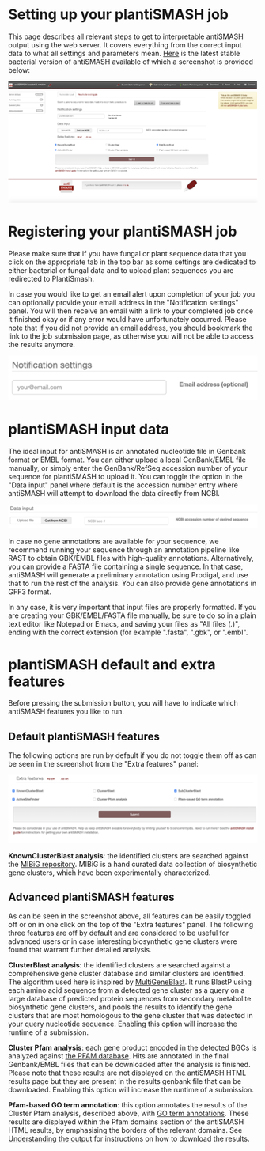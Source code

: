 Setting up your plantiSMASH job
=============================

This page describes all relevant steps to get to interpretable antiSMASH output using the web server. 
It covers everything from the correct input data to what all settings and parameters mean. 
[Here](https://antismash.secondarymetabolites.org/#!/start) is the latest stable bacterial
version of antiSMASH available of which a screenshot is provided below:

![alt text][Fig1]

Registering your plantiSMASH job
===========================

Please make sure that if you have fungal or plant sequence data that you click on the appropriate tab in 
the top bar as some settings are dedicated to either bacterial or fungal data and to upload plant sequences
you are redirected to PlantiSmash. 

In case you would like to get an email alert upon completion of your job you can optionally 
provide your email address in the "Notification settings" panel. You will then receive an email 
with a link to your completed job once it finished okay or if any error would have unfortunately occurred. 
Please note that if you did not provide an email address, you should bookmark the link to the job submission page, 
as otherwise you will not be able to access the results anymore.

![alt text][Fig2]


plantiSMASH input data
====================

The ideal input for antiSMASH is an annotated nucleotide file in Genbank format
or EMBL format. You can either upload a local GenBank/EMBL file manually, or simply
enter the GenBank/RefSeq accession number of your sequence for plantiSMASH to
upload it. You can toggle the option in the "Data input" panel where default is the accession number 
entry where antiSMASH will attempt to download the data directly from NCBI.

![alt text][Fig3]

In case no gene annotations are available for your sequence, we recommend running your sequence
through an annotation pipeline like RAST to obtain GBK/EMBL files with
high-quality annotations.
Alternatively, you can provide a FASTA file containing a single sequence. In that case, 
antiSMASH will generate a preliminary annotation using Prodigal, and use that to
run the rest of the analysis. You can also provide gene annotations in GFF3
format.

In any case, it is very important that input files are properly formatted. If you are creating your
GBK/EMBL/FASTA file manually, be sure to do so in a plain text editor like
Notepad or Emacs, and saving your files as "All files (*.*)", ending with the
correct extension (for example ".fasta", ".gbk", or ".embl".

plantiSMASH default and extra features
====================================

Before pressing the submission button, you will have to indicate which antiSMASH features 
you like to run. 

Default plantiSMASH features
--------------------------

The following options are run by default if you do not toggle them off as can be seen in the 
screenshot from the "Extra features" panel:

![alt text][Fig4]

**KnownClusterBlast analysis**: the identified clusters are searched against the [MIBiG repository](https://mibig.secondarymetabolites.org). 
MIBiG is a hand curated data collection of biosynthetic gene clusters, which have been experimentally characterized.

Advanced plantiSMASH features
---------------------------

As can be seen in the screenshot above, all features can be easily toggled off or on in one click on 
the top of the "Extra features" panel. The following three features are off by default and are considered to be useful for 
advanced users or in case interesting biosynthetic gene clusters were found that warrant further detailed analysis.

**ClusterBlast analysis**: the identified clusters are searched against a comprehensive gene cluster database and 
similar clusters are identified. The algorithm used here is inspired by [MultiGeneBlast](https://www.ncbi.nlm.nih.gov/pmc/articles/PMC3670737/). 
It runs BlastP using each amino acid sequence from a detected gene cluster as a query on
a large database of predicted protein sequences from secondary metabolite
biosynthetic gene clusters, and pools the results to identify the gene clusters
that are most homologous to the gene cluster that was detected in your query
nucleotide sequence.
Enabling this option will increase the runtime of a submission.

**Cluster Pfam analysis**: each gene product encoded in the detected BGCs is analyzed against [the PFAM database](https://www.ncbi.nlm.nih.gov/pmc/articles/PMC4702930/). 
Hits are annotated in the final Genbank/EMBL files that can be downloaded after the analysis is finished. 
Please note that these results are not displayed on the antiSMASH HTML results page but they are present in the results genbank file that can be downloaded. 
Enabling this option will increase the runtime of a submission.

**Pfam-based GO term annotation**: this option annotates the results of the Cluster Pfam analysis, described above, with [GO term annotations](http://www.geneontology.org).
These results are displayed within the Pfam domains section of the antiSMASH HTML results, by emphasising the borders of the relevant domains.
See [Understanding the output](../understanding_output/results) for instructions on how to download the results.


[Fig1]:img/antiSMASHentrypage.png
[Fig2]:img/notifications.png
[Fig3]:img/datatype.png
[Fig4]:img/parameters.png

